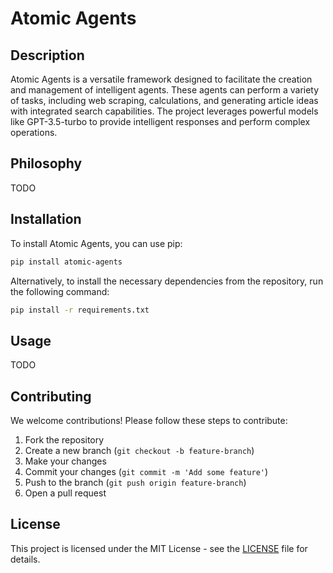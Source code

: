 # Atomic Agents

## Description

Atomic Agents is a versatile framework designed to facilitate the creation and management of intelligent agents. These agents can perform a variety of tasks, including web scraping, calculations, and generating article ideas with integrated search capabilities. The project leverages powerful models like GPT-3.5-turbo to provide intelligent responses and perform complex operations.

## Philosophy

TODO

## Installation

To install Atomic Agents, you can use pip:

```bash
pip install atomic-agents
```

Alternatively, to install the necessary dependencies from the repository, run the following command:

```bash
pip install -r requirements.txt
```

## Usage

TODO

## Contributing

We welcome contributions! Please follow these steps to contribute:

1. Fork the repository
2. Create a new branch (`git checkout -b feature-branch`)
3. Make your changes
4. Commit your changes (`git commit -m 'Add some feature'`)
5. Push to the branch (`git push origin feature-branch`)
6. Open a pull request

## License

This project is licensed under the MIT License - see the [LICENSE](LICENSE) file for details.